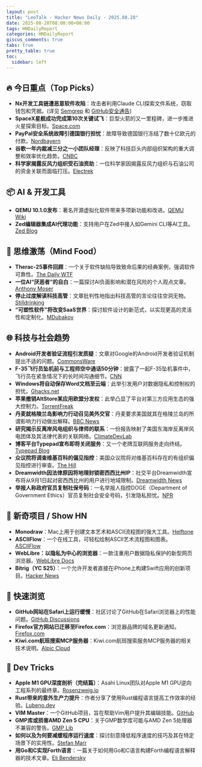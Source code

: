 ```yaml
---
layout: post
title: "LeoTalk · Hacker News Daily · 2025.08.28"
date: 2025-08-28T08:00:00+08:00
tags: HNDailyReport
categories: HNDailyReport
giscus_comments: true
tabs: true
pretty_table: true
toc:
  sidebar: left
---
```


## 🔥 今日重点（Top Picks）

- **Nx开发工具链遭恶意软件攻陷**：攻击者利用Claude CLI探索文件系统，窃取钱包和凭据。(详见 [Semgrep](https://semgrep.dev/blog/2025/security-alert-nx-compromised-to-steal-wallets-and-credentials/) 和 [GitHub安全通告](https://github.com/nrwl/nx/security/advisories/GHSA-cxm3-wv7p-598c))
- **SpaceX星舰成功完成第10次关键试飞**：巨型火箭的又一里程碑，进一步推进火星探索目标。[Space.com](https://www.space.com/space-exploration/private-spaceflight/spacex-launches-starship-flight-10-critical-test-flight-video)
- **PayPal安全系统故障引德国银行担忧**：故障导致德国银行冻结了数十亿欧元的付款。[Nordbayern](https://www.nordbayern.de/news-in-english/paypal-security-systems-down-german-banks-block-payments-in-the-billions-1.14811187)
- **谷歌一年内裁减三分之一小团队经理**：反映了科技巨头内部组织架构的重大调整和效率优化趋势。[CNBC](https://www.cnbc.com/2025/08/27/google-executive-says-company-has-cut-a-third-of-its-managers.html)
- **科学家揭露反风力组织受石油资助**：一位科学家因揭露反风力组织与石油公司的资金关联而面临打压。[Electrek](https://electrek.co/2025/08/25/scientist-exposes-anti-wind-groups-as-oil-funded-now-they-want-to-silence-him/)

## 📦 AI & 开发工具

- **QEMU 10.1.0发布**：著名开源虚拟化软件带来多项新功能和改进。[QEMU Wiki](https://wiki.qemu.org/ChangeLog/10.1)
- **Zed编辑器集成AI代理功能**：支持用户在Zed中接入如Gemini CLI等AI工具。[Zed Blog](https://zed.dev/blog/bring-your-own-agent-to-zed)

## 🧠 思维激荡（Mind Food）

- **Therac-25事件回顾**：一个关于软件缺陷导致致命后果的经典案例，强调软件可靠性。[The Daily WTF](https://thedailywtf.com/articles/the-therac-25-incident)
- **一位AI“厌恶者”的自白**：一篇探讨AI负面影响和潜在风险的个人观点文章。[Anthony Moser](https://anthonymoser.github.io/writing/ai/haterdom/2025/08/26/i-am-an-ai-hater.html)
- **停止过度解读科技高管**：文章批判性地指出科技高管的言论往往空洞无物。[Stilldrinking](https://www.stilldrinking.org/stop-talking-to-technology-executives-like-they-have-anything-to-say)
- **“可塑性软件”将改变SaaS世界**：探讨软件设计的新范式，以实现更高的灵活性和定制化。[MDubakov](https://www.mdubakov.me/malleable-software-will-eat-the-saas-world/)

## 🌐 科技与社会趋势

- **Android开发者验证流程引发质疑**：文章对Google的Android开发者验证机制提出不适的问题。[CommonsWare](https://commonsware.com/blog/2025/08/26/uncomfortable-questions-android-developer-verification.html)
- **F-35飞行员坠机前与工程师空中通话50分钟**：披露了一起F-35坠机事件中，飞行员在紧急情况下的长时间沟通细节。[CNN](https://www.cnn.com/2025/08/27/us/alaska-f-35-crash-accident-report-hnk-ml)
- **Windows将自动保存Word文档至云端**：此举引发用户对数据隐私和控制权的担忧。[Ghacks.net](https://www.ghacks.net/2025/08/27/your-word-documents-will-be-saved-to-the-cloud-automatically-on-windows-going-forward/)
- **苹果撤销AltStore某应用欧盟分发权**：此举凸显了平台对第三方应用生态的强大控制力。[TorrentFreak](https://torrentfreak.com/apple-revokes-eu-distribution-rights-for-torrent-client-developer-left-in-the-dark/)
- **丹麦就格陵兰岛影响力行动召见美外交官**：丹麦要求美国就其在格陵兰岛的所谓影响力行动做出解释。[BBC News](https://www.bbc.com/news/articles/c0j9l08902eo)
- **研究揭示反离岸风电组织与律师的联系**：一份报告映射了美国东海岸反离岸风电团体及其法律代表的关联网络。[ClimateDevLab](https://www.climatedevlab.brown.edu/post/legal-entanglements-mapping-connections-of-anti-offshore-wind-groups-and-their-lawyers-in-the-easte)
- **博客平台Typepad宣布即将关闭服务**：又一个老牌互联网服务走向终结。[Typepad Blog](https://everything.typepad.com/blog/2025/08/typepad-is-shutting-down.html)
- **众议院将调查维基百科的偏见指控**：美国众议院将对维基百科存在的有组织偏见指控进行审查。[The Hill](https://thehill.com/homenews/house/5473331-wikipedia-bias-probe-republicans/)
- **Dreamwidth因法律原因将地理封锁密西西比州IP**：社交平台Dreamwidth宣布将从9月1日起对密西西比州的用户进行地域限制。[Dreamwidth News](https://dw-news.dreamwidth.org/44429.html)
- **举报人称政府官员复制社保号码**：一名举报人指控DOGE（Department of Government Ethics）官员复制社会安全号码，引发隐私担忧。[NPR](https://www.npr.org/2025/08/26/nx-s1-5517977/social-security-doge-privacy)

## 📱 新奇项目 / Show HN

- **Monodraw**：Mac上用于创建文本艺术和ASCII流程图的强大工具。[Helftone](https://monodraw.helftone.com/)
- **ASCIIFlow**：一个在线工具，可轻松绘制ASCII艺术流程图和图表。[ASCIIFlow](https://asciiflow.com/)
- **WebLibre：以隐私为中心的浏览器**：一款注重用户数据隐私保护的新型网页浏览器。[WebLibre Docs](https://docs.weblibre.eu/)
- **Bitrig（YC S25）**：一个允许开发者直接在iPhone上构建Swift应用的创新项目。[Hacker News](https://news.ycombinator.com/item?id=45041185)

## 🎯 快速浏览

- **GitHub网站在Safari上运行缓慢**：社区讨论了GitHub在Safari浏览器上的性能问题。[GitHub Discussions](https://github.com/orgs/community/discussions/170758)
- **Firefox官方网站已迁移至Firefox.com**：浏览器品牌的域名更新通知。[Firefox.com](https://www.firefox.com/)
- **Kiwi.com航班搜索MCP服务器**：Kiwi.com航班搜索服务MCP服务器的相关技术说明。[Alpic Cloud](https://mcp-install-instructions.alpic.cloud/servers/kiwi-com-flight-search)

## 🧰 Dev Tricks

- **Apple M1 GPU深度剖析（完结篇）**：Asahi Linux团队对Apple M1 GPU逆向工程系列的最终章。[Rosenzweig.io](https://rosenzweig.io/blog/asahi-gpu-part-n.html)
- **Rust带来的意外生产力提升**：作者分享了使用Rust编程语言提高工作效率的经验。[Lubeno.dev](https://lubeno.dev/blog/rusts-productivity-curve)
- **VIM Master**：一个GitHub项目，旨在帮助Vim用户提升其编辑技能。[GitHub](https://github.com/renzorlive/vimmaster)
- **GMP库或损害AMD Zen 5 CPU**：关于GMP数学库可能与AMD Zen 5处理器不兼容的警告。[GMP Lib](https://gmplib.org/gmp-zen5)
- **如何以及为何要减缓程序运行速度**：探讨刻意降低程序速度的技巧及其在特定场景下的实用性。[Stefan Marr](https://stefan-marr.de/2025/08/how-to-slow-down-a-program/)
- **用Go和C实现Forth语言**：一篇关于如何用Go和C语言构建Forth编程语言解释器的技术文章。[Eli Bendersky](https://eli.thegreenplace.net/2025/implementing-forth-in-go-and-c/)
